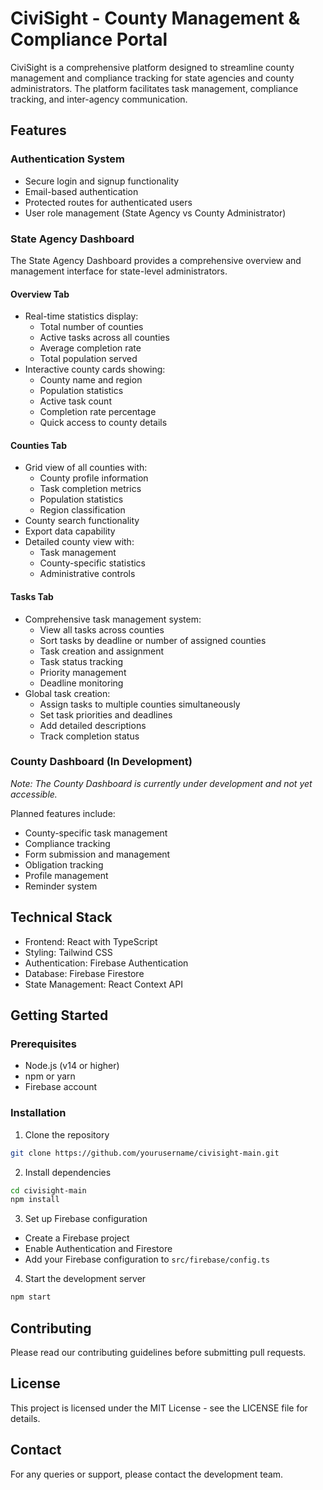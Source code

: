# CiviSight - County Management & Compliance Portal

CiviSight is a comprehensive platform designed to streamline county management and compliance tracking for state agencies and county administrators. The platform facilitates task management, compliance tracking, and inter-agency communication.

## Features

### Authentication System
- Secure login and signup functionality
- Email-based authentication
- Protected routes for authenticated users
- User role management (State Agency vs County Administrator)

### State Agency Dashboard
The State Agency Dashboard provides a comprehensive overview and management interface for state-level administrators.

#### Overview Tab
- Real-time statistics display:
  - Total number of counties
  - Active tasks across all counties
  - Average completion rate
  - Total population served
- Interactive county cards showing:
  - County name and region
  - Population statistics
  - Active task count
  - Completion rate percentage
  - Quick access to county details

#### Counties Tab
- Grid view of all counties with:
  - County profile information
  - Task completion metrics
  - Population statistics
  - Region classification
- County search functionality
- Export data capability
- Detailed county view with:
  - Task management
  - County-specific statistics
  - Administrative controls

#### Tasks Tab
- Comprehensive task management system:
  - View all tasks across counties
  - Sort tasks by deadline or number of assigned counties
  - Task creation and assignment
  - Task status tracking
  - Priority management
  - Deadline monitoring
- Global task creation:
  - Assign tasks to multiple counties simultaneously
  - Set task priorities and deadlines
  - Add detailed descriptions
  - Track completion status

### County Dashboard (In Development)
*Note: The County Dashboard is currently under development and not yet accessible.*

Planned features include:
- County-specific task management
- Compliance tracking
- Form submission and management
- Obligation tracking
- Profile management
- Reminder system

## Technical Stack
- Frontend: React with TypeScript
- Styling: Tailwind CSS
- Authentication: Firebase Authentication
- Database: Firebase Firestore
- State Management: React Context API

## Getting Started

### Prerequisites
- Node.js (v14 or higher)
- npm or yarn
- Firebase account

### Installation
1. Clone the repository
```bash
git clone https://github.com/yourusername/civisight-main.git
```

2. Install dependencies
```bash
cd civisight-main
npm install
```

3. Set up Firebase configuration
- Create a Firebase project
- Enable Authentication and Firestore
- Add your Firebase configuration to `src/firebase/config.ts`

4. Start the development server
```bash
npm start
```

## Contributing
Please read our contributing guidelines before submitting pull requests.

## License
This project is licensed under the MIT License - see the LICENSE file for details.

## Contact
For any queries or support, please contact the development team.
